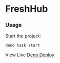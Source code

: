 # FreshHub 

### Usage

Start the project:

```
deno task start
```

View Live
[Deno Deploy](https://freshhub.deno.dev/)

